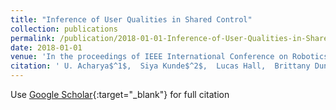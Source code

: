 ```yaml
---
title: "Inference of User Qualities in Shared Control"
collection: publications
permalink: /publication/2018-01-01-Inference-of-User-Qualities-in-Shared-Control
date: 2018-01-01
venue: 'In the proceedings of IEEE International Conference on Robotics and Automation'
citation: ' U. Acharya$^1$,  Siya Kunde$^2$,  Lucas Hall,  Brittany Duncan,  Justin Bradley, &quot;Inference of User Qualities in Shared Control.&quot; In the proceedings of IEEE International Conference on Robotics and Automation, 2018.'
---
```

Use [Google Scholar](https://scholar.google.com/scholar?q=Inference+of+User+Qualities+in+Shared+Control){:target="_blank"} for full citation